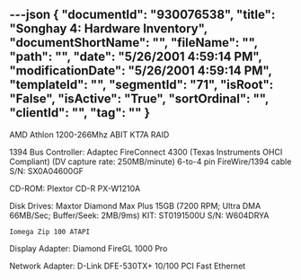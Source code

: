 ---json
{
  "documentId": "930076538",
  "title": "Songhay 4: Hardware Inventory",
  "documentShortName": "",
  "fileName": "",
  "path": "",
  "date": "5/26/2001 4:59:14 PM",
  "modificationDate": "5/26/2001 4:59:14 PM",
  "templateId": "",
  "segmentId": "71",
  "isRoot": "False",
  "isActive": "True",
  "sortOrdinal": "",
  "clientId": "",
  "tag": ""
}
---

AMD Athlon 1200-266Mhz
ABIT KT7A RAID

1394 Bus Controller:
    Adaptec FireConnect 4300
    (Texas Instruments OHCI Compliant)
    (DV capture rate: 250MB/minute)
    6-to-4 pin FireWire/1394 cable
    S/N: SX0A04600GF

CD-ROM:
    Plextor CD-R PX-W1210A

Disk Drives:
    Maxtor Diamond Max Plus 15GB
    (7200 RPM; Ultra DMA 66MB/Sec; Buffer/Seek: 2MB/9ms)
    KIT: ST0191500U
    S/N: W604DRYA

    Iomega Zip 100 ATAPI

Display Adapter:
    Diamond FireGL 1000 Pro

Network Adapter:
    D-Link DFE-530TX+ 10/100 PCI Fast Ethernet
